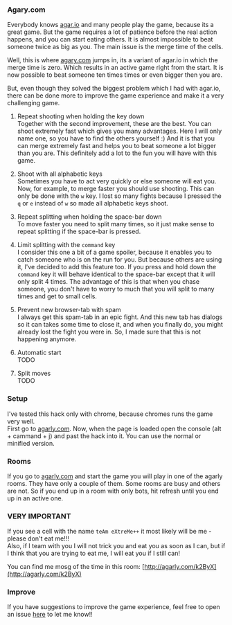 ### Agary.com

Everybody knows [agar.io](http://agar.io/) and many people play the game, because its a great game. But
the game requires a lot of patience before the real action happens, and you can start eating others. It
is almost impossible to beat someone twice as big as you. The main issue is the merge time of the cells.

Well, this is where [agary.com](http://agarly.com) jumps in, its a variant of agar.io in which the merge
time is zero. Which results in an active game right from the start. It is now possible to beat 
someone ten times times or even bigger then you are. 

But, even though they solved the biggest problem which I had with agar.io, there can be done more to
improve the game experience and make it a very challenging game.

  1. Repeat shooting when holding the key down   
Together with the second improvement, these are the best. You can shoot extremely fast which gives
you many advantages. Here I will only name one, so you have to find the others yourself :) 
And it is that you can merge extremely fast and helps you to beat someone a lot bigger than you are. This
definitely add a lot to the fun you will have with this game.

  2. Shoot with all alphabetic keys  
Sometimes you have to act very quickly or else someone will eat you. Now, for example, to merge faster
you should use shooting. This can only be done with the `w` key. I lost so many fights because I pressed
 the `q` or `e` instead of `w` so made all alphabetic keys shoot.

  3. Repeat splitting when holding the space-bar down   
To move faster you need to split many times, so it just make sense to repeat splitting if the space-bar 
is pressed.

  4. Limit splitting with the `command` key  
I consider this one a bit of a game spoiler, because it enables you to catch someone who is on the run
for you. But because others are using it, I've decided to add this feature too. If you press and hold down
the `command` key it will behave identical to the space-bar except that it will only split 4 times. The
advantage of this is that when you chase someone, you don't have to worry to much that you will split to 
many times and get to small cells.

  5. Prevent new browser-tab with spam  
I always get this spam-tab in an epic fight. And this new tab has dialogs so it can takes some time to close it, 
and when you finally do, you might already lost the fight you were in. So, I made sure that this is not happening 
anymore.

  6. Automatic start  
  TODO
  
  7. Split moves  
  TODO

### Setup
I've tested this hack only with chrome, because chromes runs the game very well.   
First go to [agarly.com](http://agarly.com). Now, when the page is loaded open the console (alt + cammand + j) 
and past the hack into it. You can use the normal or minified version.

### Rooms
If you go to [agarly.com](http://agarly.com) and start the game you will play in one of the agarly rooms. They
have only a couple of them. Some rooms are busy and others are not. So if you end up in a room with only bots, 
hit refresh until you end up in an active one.


### VERY IMPORTANT
If you see a cell with the name `teAm eXtreMe++` it most likely will be me - please don't eat me!!!  
Also, if I team with you I will not trick you and eat you as soon as I can, but if I think that you are trying
to eat me, I will eat you if I still can!

You can find me mosg of the time in this room: [http://agarly.com/k2ByX](http://agarly.com/k2ByX)

### Improve
If you have suggestions to improve the game experience, feel free to open an issue [here](https://github.com/scaljeri/agarly-hack/issues)
to let me know!!
